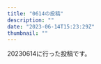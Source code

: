 ```yaml
---
title: "0614の投稿"
description: ""
date: "2023-06-14T15:23:29Z"
thumbnail: ""
---
```

20230614に行った投稿です。
<!--more-->
